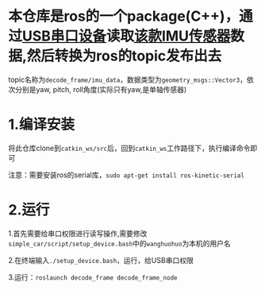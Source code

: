 # 本仓库是ros的一个package(C++)，通过[USB串口设备](https://detail.tmall.com/item.htm?id=41323941056&ali_refid=a3_430583_1006:1109983619:N:fR9qc9ZbC3viF8dvT6rOSA==:4fa281c00790e7961dd7428bb1e08ed4&ali_trackid=1_4fa281c00790e7961dd7428bb1e08ed4&spm=a230r.1.14.1)读取[该款IMU传感器](http://item.taobao.com/item.htm?id=587961204951)数据,然后转换为ros的topic发布出去
topic名称为`decode_frame/imu_data`，数据类型为`geometry_msgs::Vector3`，依次分别是yaw, pitch, roll角度(实际只有yaw,是单轴传感器)

# 1.编译安装
将此仓库clone到`catkin_ws/src`后，回到`catkin_ws`工作路径下，执行编译命令即可


注意：需要安装ros的serial库，`sudo apt-get install ros-kinetic-serial`
# 2.运行
1.首先需要给串口权限进行读写操作,需要修改`simple_car/script/setup_device.bash`中的`wanghuohuo`为本机的用户名

2.在终端输入`./setup_device.bash`，运行，给USB串口权限

3.运行：`roslaunch decode_frame decode_frame_node`


